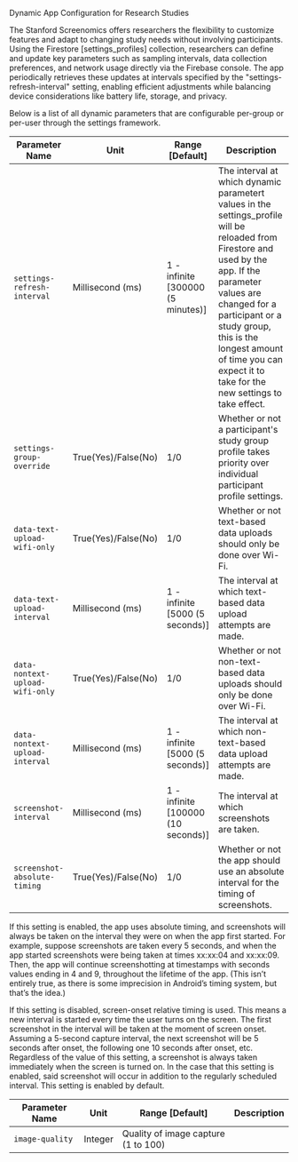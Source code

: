 Dynamic App Configuration for Research Studies

The Stanford Screenomics offers researchers the flexibility to customize features and adapt to changing study needs without involving participants. Using the Firestore [settings_profiles] collection, researchers can define and update key parameters such as sampling intervals, data collection preferences, and network usage directly via the Firebase console. The app periodically retrieves these updates at intervals specified by the "settings-refresh-interval" setting, enabling efficient adjustments while balancing device considerations like battery life, storage, and privacy.

Below is a list of all dynamic parameters that are configurable per-group or per-user through the settings framework.

| Parameter Name | Unit | Range [Default] | Description |
|---|---|---|---|
| `settings-refresh-interval` | Millisecond (ms) | 1 - infinite [300000 (5 minutes)] | The interval at which dynamic parametert values in the settings_profile will be reloaded from Firestore and used by the app. If the parameter values are changed for a participant or a study group, this is the longest amount of time you can expect it to take for the new settings to take effect. |
| `settings-group-override` | True(Yes)/False(No) | 1/0 | Whether or not a participant's study group profile takes priority over individual participant profile settings. |
| `data-text-upload-wifi-only` | True(Yes)/False(No) | 1/0 | Whether or not text-based data uploads should only be done over Wi-Fi. |
| `data-text-upload-interval` | Millisecond (ms) | 1 - infinite [5000 (5 seconds)] | The interval at which text-based data upload attempts are made. |
| `data-nontext-upload-wifi-only` | True(Yes)/False(No) | 1/0 | Whether or not non-text-based data uploads should only be done over Wi-Fi. |
| `data-nontext-upload-interval` | Millisecond (ms) | 1 - infinite [5000 (5 seconds)] | The interval at which non-text-based data upload attempts are made. |
| `screenshot-interval` | Millisecond (ms) | 1 - infinite [100000 (10 seconds)] | The interval at which screenshots are taken. |
| `screenshot-absolute-timing` | True(Yes)/False(No) | 1/0 | Whether or not the app should use an absolute interval for the timing of screenshots. |

If this setting is enabled, the app uses absolute timing, and screenshots will always be taken on the interval they were on when the app first started. For example, suppose screenshots are taken every 5 seconds, and when the app started screenshots were being taken at times xx:xx:04 and xx:xx:09. Then, the app will continue screenshotting at
timestamps with seconds values ending in 4 and 9, throughout the lifetime of the app. (This isn’t entirely true, as there is some imprecision in Android’s timing system, but that’s the idea.) 

If this setting is disabled, screen-onset relative timing is used. This means a new interval is started every time the user turns on the screen. The first screenshot in the interval will be taken at the moment of screen onset. Assuming a 5-second capture interval, the next screenshot will be 5 seconds after onset, the following one 10 seconds after onset, etc. Regardless of the value of this setting, a screenshot is always taken immediately when the screen is turned on. In the case that this setting is enabled, said screenshot will occur in addition to the regularly scheduled interval. This setting is enabled by default.

| Parameter Name | Unit | Range [Default] | Description |
|---|---|---|---|
| `image-quality` | Integer  | Quality of image capture (1 to 100)  |
